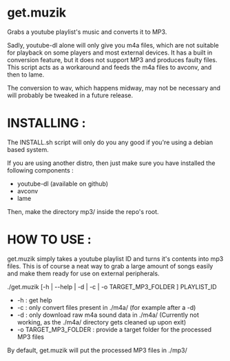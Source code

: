 get.muzik
=========

Grabs a youtube playlist's music and converts it to MP3.

Sadly, youtube-dl alone will only give you m4a files, which are not suitable for playback on some players and most external devices. It has a built in conversion feature, but it does not support MP3 and produces faulty files. This script acts as a workaround and feeds the m4a files to avconv, and then to lame.

The conversion to wav, which happens midway, may not be necessary and will probably be tweaked in a future release.

INSTALLING : 
============

The INSTALL.sh script will only do you any good if you're using a debian based system.

If you are using another distro, then just make sure you have installed the following components :
* youtube-dl (available on github)
* avconv
* lame

Then, make the directory mp3/ inside the repo's root.

HOW TO USE :
============

get.muzik simply takes a youtube playlist ID and turns it's contents into mp3 files. This is of course a neat way to grab a large amount of songs easily and make them ready for use on external peripherals.

./get.muzik [-h | --help | -d | -c | -o TARGET_MP3_FOLDER ] PLAYLIST_ID

* -h : get help
* -c : only convert files present in ./m4a/ (for example after a -d)
* -d : only download raw m4a sound data in ./m4a/ (Currently not working, as the ./m4a/ directory gets cleaned up upon exit)
* -o TARGET_MP3_FOLDER : provide a target folder for the processed MP3 files

By default, get.muzik will put the processed MP3 files in ./mp3/
